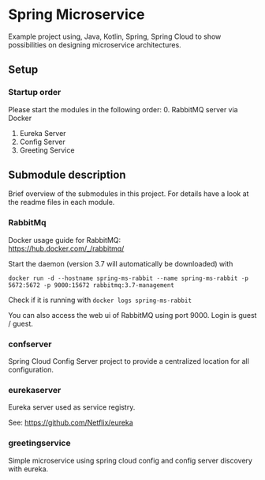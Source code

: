 # Spring Microservice
Example project using, Java, Kotlin, Spring, Spring Cloud to show possibilities on designing microservice architectures.

## Setup
### Startup order
Please start the modules in the following order:
0. RabbitMQ server via Docker
1. Eureka Server
2. Config Server
3. Greeting Service

## Submodule description
Brief overview of the submodules in this project. 
For details have a look at the readme files in each module.

### RabbitMq
Docker usage guide for RabbitMQ:  
https://hub.docker.com/_/rabbitmq/
 
Start the daemon (version 3.7 will automatically be downloaded) with

`docker run -d --hostname spring-ms-rabbit --name spring-ms-rabbit -p 5672:5672 -p 9000:15672 rabbitmq:3.7-management`

Check if it is running with `docker logs spring-ms-rabbit`

You can also access the web ui of RabbitMQ using port 9000.
Login is guest / guest.

### confserver 
Spring Cloud Config Server project to provide a centralized location for all configuration. 

### eurekaserver
Eureka server used as service registry. 

See: https://github.com/Netflix/eureka

### greetingservice
Simple microservice using spring cloud config and config server discovery with eureka.

